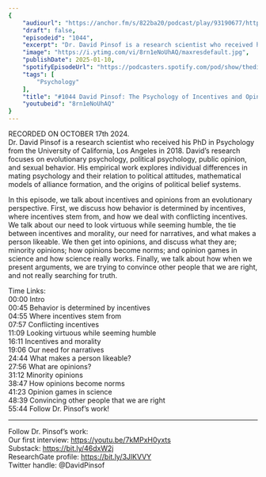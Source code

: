 ```yaml
---
{
	"audiourl": "https://anchor.fm/s/822ba20/podcast/play/93190677/https%3A%2F%2Fd3ctxlq1ktw2nl.cloudfront.net%2Fstaging%2F2024-9-17%2Ffefdf773-d931-80bc-5202-5196f69cf59e.m4a",
	"draft": false,
	"episodeid": "1044",
	"excerpt": "Dr. David Pinsof is a research scientist who received his PhD in Psychology from the University of California, Los Angeles in 2018. David’s research focuses on evolutionary psychology, political psychology, public opinion, and sexual behavior. His empirical work explores individual differences in mating psychology and their relation to political attitudes, mathematical models of alliance formation, and the origins of political belief systems.",
	"image": "https://i.ytimg.com/vi/8rn1eNoUhAQ/maxresdefault.jpg",
	"publishDate": 2025-01-10,
	"spotifyEpisodeUrl": "https://podcasters.spotify.com/pod/show/thedissenter/episodes/1044-David-Pinsof-The-Psychology-of-Incentives-and-Opinions-e2pqf2l",
	"tags": [
		"Psychology"
	],
	"title": "#1044 David Pinsof: The Psychology of Incentives and Opinions",
	"youtubeid": "8rn1eNoUhAQ"
}
---
```

RECORDED ON OCTOBER 17th 2024.  
Dr. David Pinsof is a research scientist who received his PhD in Psychology from the University of California, Los Angeles in 2018. David’s research focuses on evolutionary psychology, political psychology, public opinion, and sexual behavior. His empirical work explores individual differences in mating psychology and their relation to political attitudes, mathematical models of alliance formation, and the origins of political belief systems.

In this episode, we talk about incentives and opinions from an evolutionary perspective. First, we discuss how behavior is determined by incentives, where incentives stem from, and how we deal with conflicting incentives. We talk about our need to look virtuous while seeming humble, the tie between incentives and morality, our need for narratives, and what makes a person likeable. We then get into opinions, and discuss what they are; minority opinions; how opinions become norms; and opinion games in science and how science really works. Finally, we talk about how when we present arguments, we are trying to convince other people that we are right, and not really searching for truth.

Time Links:  
<time>00:00</time> Intro  
<time>00:45</time> Behavior is determined by incentives  
<time>04:55</time> Where incentives stem from  
<time>07:57</time> Conflicting incentives  
<time>11:09</time> Looking virtuous while seeming humble  
<time>16:11</time> Incentives and morality  
<time>19:06</time> Our need for narratives  
<time>24:44</time> What makes a person likeable?  
<time>27:56</time> What are opinions?  
<time>31:12</time> Minority opinions  
<time>38:47</time> How opinions become norms  
<time>41:23</time> Opinion games in science  
<time>48:39</time> Convincing other people that we are right  
<time>55:44</time> Follow Dr. Pinsof’s work!

---

Follow Dr. Pinsof’s work:  
Our first interview: https://youtu.be/7kMPxH0yxts  
Substack: https://bit.ly/46dxW2j  
ResearchGate profile: https://bit.ly/3JlKVVY  
Twitter handle: @DavidPinsof
